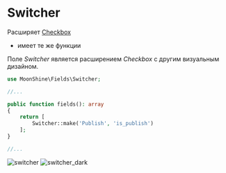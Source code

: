 # Switcher

Расширяет [Checkbox](/docs/{{version}}/fields/checkbox)
* имеет те же функции  

Поле *Switcher* является расширением *Checkbox* с другим визуальным дизайном.

```php
use MoonShine\Fields\Switcher;

//...

public function fields(): array
{
    return [
        Switcher::make('Publish', 'is_publish')
    ];
}

//...
```
![switcher](https://raw.githubusercontent.com/moonshine-software/doc/2.x/resources/screenshots/switcher.png)
![switcher_dark](https://raw.githubusercontent.com/moonshine-software/doc/2.x/resources/screenshots/switcher_dark.png)
